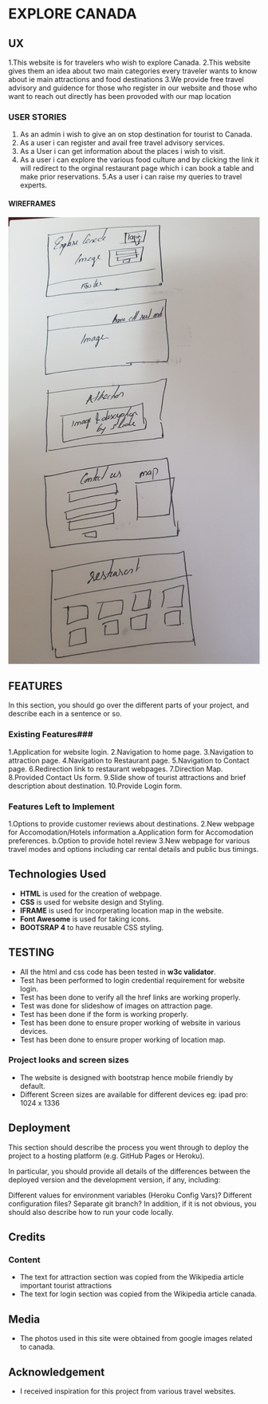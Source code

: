 # EXPLORE CANADA
   ## UX ##
1.This website is for travelers who wish to explore Canada.
2.This website gives them an idea about two main categories every traveler wants to know about ie main attractions and food destinations
3.We provide free travel advisory and guidence for those who register in our website and those who want to reach out directly has been provoded with our map location
### USER STORIES ###
1. As an admin i wish to give an on stop destination for tourist to Canada.
2. As a user i can register and avail free travel advisory services.
 3. As a User i can get information about the places i wish to visit.
 4. As a user i can explore the various food culture and by clicking the link it will redirect to the orginal restaurant page which i can book a table and make prior reservations.
 5.As a user i can raise my queries to travel experts.
 
 #### WIREFRAMES ####
 ![image](image.jpg)

## FEATURES ##
In this section, you should go over the different parts of your project, and describe each in a sentence or so.
### Existing Features###
1.Application for website login.
2.Navigation to home page.
3.Navigation to attraction page.
4.Navigation to Restaurant page.
5.Navigation to Contact page.
6.Redirection link to restaurant webpages.
7.Direction Map.
8.Provided Contact Us form.
9.Slide show of tourist attractions and brief description about destination.
10.Provide Login form.

### Features Left to Implement ###
1.Options to provide customer reviews about destinations.
2.New webpage for Accomodation/Hotels information
    a.Application form for Accomodation preferences.
    b.Option to provide hotel review
3.New webpage for various travel modes and options including car rental details and public bus timings.
 
 ## Technologies Used ##
 * **HTML** is used for the creation of webpage.
 * **CSS** is used for website design and Styling.
 * **IFRAME** is used for incorperating location map in the website.
 * **Font Awesome** is used for taking icons.
 * **BOOTSRAP 4** to have reusable CSS styling.
 
 ## TESTING ##
 * All the html and css code has been tested in **w3c validator**.
 * Test has been performed to login credential requirement for website login.
 * Test has been done to verify all the href links are working properly.
 * Test was done for slideshow of images on attraction page.
 * Test has been done if the form is working properly.
 * Test has been done to ensure proper working of website in various devices.
 * Test has been done to ensure proper working of location map.
 
 ### Project looks and screen sizes ###
 
* The website is designed with bootstrap hence mobile friendly by default.
* Different Screen sizes are available for different devices
  eg: ipad pro: 1024 x 1336
  
## Deployment ##
This section should describe the process you went through to deploy the project to a hosting platform (e.g. GitHub Pages or Heroku).

In particular, you should provide all details of the differences between the deployed version and the development version, if any, including:

Different values for environment variables (Heroku Config Vars)?
Different configuration files?
Separate git branch?
In addition, if it is not obvious, you should also describe how to run your code locally.

## Credits ##
### Content ###
* The text for attraction section was copied from the Wikipedia article important tourist attractions
* The text for login section was copied from the Wikipedia article canada.

## Media ##
* The photos used in this site were obtained from google images related to canada.

## Acknowledgement ##
* I received inspiration for this project from various travel websites.
  
 
 
 








